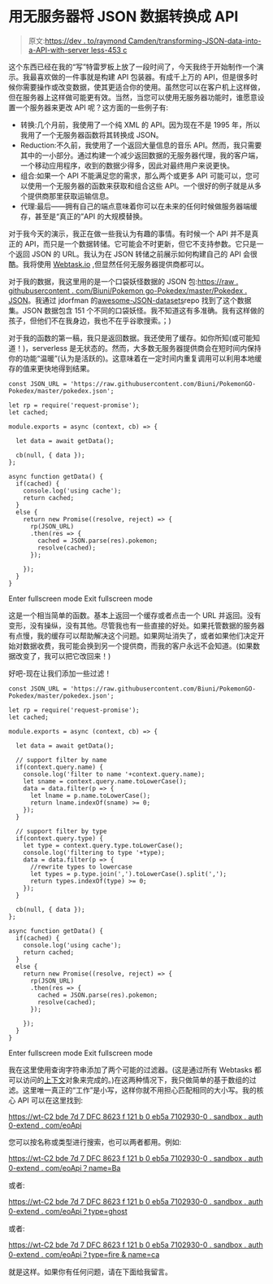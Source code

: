 # 用无服务器将 JSON 数据转换成 API

> 原文:[https://dev . to/raymond Camden/transforming-JSON-data-into-a-API-with-server less-453 c](https://dev.to/raymondcamden/transforming-json-data-into-an-api-with-serverless-453c)

这个东西已经在我的“写”特雷罗板上放了一段时间了，今天我终于开始制作一个演示。我最喜欢做的一件事就是构建 API 包装器。有成千上万的 API，但是很多时候你需要操作或改变数据，使其更适合你的使用。虽然您可以在客户机上这样做，但在服务器上这样做可能更有效。当然，当您可以使用无服务器功能时，谁愿意设置一个服务器来更改 API 呢？这方面的一些例子有:

*   转换:几个月前，我使用了一个纯 XML 的 API。因为现在不是 1995 年，所以我用了一个无服务器函数将其转换成 JSON。
*   Reduction:不久前，我使用了一个返回大量信息的音乐 API。然而，我只需要其中的一小部分。通过构建一个减少返回数据的无服务器代理，我的客户端，一个移动应用程序，收到的数据少得多，因此对最终用户来说更快。
*   组合:如果一个 API 不能满足您的需求，那么两个或更多 API 可能可以，您可以使用一个无服务器的函数来获取和组合这些 API。一个很好的例子就是从多个提供商那里获取运输信息。
*   代理:最后——拥有自己的端点意味着你可以在未来的任何时候做服务器端缓存，甚至是“真正的”API 的大规模替换。

对于我今天的演示，我正在做一些我认为有趣的事情。有时候一个 API 并不是真正的 API，而只是一个数据转储。它可能会不时更新，但它不支持参数。它只是一个返回 JSON 的 URL。我认为在 JSON 转储之前展示如何构建自己的 API 会很酷。我将使用 [Webtask.io](https://webtask.io/) ,但显然任何无服务器提供商都可以。

对于我的数据，我这里用的是一个口袋妖怪数据的 JSON 包:[https://raw . githubusercontent . com/Biuni/Pokemon go-Pokedex/master/Pokedex . JSON](https://raw.githubusercontent.com/Biuni/PokemonGO-Pokedex/master/pokedex.json)。我通过 jdorfman 的[awesome-JSON-datasets](https://github.com/jdorfman/awesome-json-datasets)repo 找到了这个数据集。JSON 数据包含 151 个不同的口袋妖怪。我不知道这有多准确。我有这样做的孩子，但他们不在我身边，我也不在乎谷歌搜索。；)

对于我的函数的第一稿，我只是返回数据。我还使用了缓存。如你所知(或可能知道！)，serverless 是无状态的。然而，大多数无服务器提供商会在短时间内保持你的功能“温暖”(认为是活跃的)。这意味着在一定时间内重复调用可以利用本地缓存的值来更快地得到结果。

```
const JSON_URL = 'https://raw.githubusercontent.com/Biuni/PokemonGO-Pokedex/master/pokedex.json';

let rp = require('request-promise');
let cached;

module.exports = async (context, cb) => {

  let data = await getData();  

  cb(null, { data });
};

async function getData() {
  if(cached) {
    console.log('using cache');
    return cached;
  }
  else {
    return new Promise((resolve, reject) => {
      rp(JSON_URL)
      .then(res => {
        cached = JSON.parse(res).pokemon;
        resolve(cached);
      });

    });
  }
} 
```

Enter fullscreen mode Exit fullscreen mode

这是一个相当简单的函数。基本上返回一个缓存或者点击一个 URL 并返回。没有变形，没有操纵，没有其他。尽管我也有一些直接的好处。如果托管数据的服务器有点慢，我的缓存可以帮助解决这个问题。如果网址消失了，或者如果他们决定开始对数据收费，我可能会换到另一个提供商，而我的客户永远不会知道。(如果数据改变了，我可以把它改回来！)

好吧-现在让我们添加一些过滤！

```
const JSON_URL = 'https://raw.githubusercontent.com/Biuni/PokemonGO-Pokedex/master/pokedex.json';

let rp = require('request-promise');
let cached;

module.exports = async (context, cb) => {

  let data = await getData();  

  // support filter by name
  if(context.query.name) {
    console.log('filter to name '+context.query.name);
    let sname = context.query.name.toLowerCase();
    data = data.filter(p => {
      let lname = p.name.toLowerCase();
      return lname.indexOf(sname) >= 0;
    });
  }

  // support filter by type
  if(context.query.type) {
    let type = context.query.type.toLowerCase();
    console.log('filtering to type '+type);
    data = data.filter(p => {
      //rewrite types to lowercase 
      let types = p.type.join(',').toLowerCase().split(',');
      return types.indexOf(type) >= 0;
    });
  }

  cb(null, { data });
};

async function getData() {
  if(cached) {
    console.log('using cache');
    return cached;
  }
  else {
    return new Promise((resolve, reject) => {
      rp(JSON_URL)
      .then(res => {
        cached = JSON.parse(res).pokemon;
        resolve(cached);
      });

    });
  }
} 
```

Enter fullscreen mode Exit fullscreen mode

我在这里使用查询字符串添加了两个可能的过滤器。(这是通过所有 Webtasks 都可以访问的[上下文](https://webtask.io/docs/context)对象来完成的。)在这两种情况下，我只做简单的基于数组的过滤。这里唯一真正的“工作”是小写，这样你就不用担心匹配相同的大小写。我的核心 API 可以在这里找到:

[https://wt-C2 bde 7d 7 DFC 8623 f 121 b 0 eb5a 7102930-0 . sandbox . auth 0-extend . com/eoApi](https://wt-c2bde7d7dfc8623f121b0eb5a7102930-0.sandbox.auth0-extend.com/eoApi)

您可以按名称或类型进行搜索，也可以两者都用。例如:

[https://wt-C2 bde 7d 7 DFC 8623 f 121 b 0 eb5a 7102930-0 . sandbox . auth 0-extend . com/eoApi？name=Ba](https://wt-c2bde7d7dfc8623f121b0eb5a7102930-0.sandbox.auth0-extend.com/eoApi?name=Ba)

或者:

[https://wt-C2 bde 7d 7 DFC 8623 f 121 b 0 eb5a 7102930-0 . sandbox . auth 0-extend . com/eoApi？type=ghost](https://wt-c2bde7d7dfc8623f121b0eb5a7102930-0.sandbox.auth0-extend.com/eoApi?type=ghost)

或者:

[https://wt-C2 bde 7d 7 DFC 8623 f 121 b 0 eb5a 7102930-0 . sandbox . auth 0-extend . com/eoApi？type=fire & name=ca](https://wt-c2bde7d7dfc8623f121b0eb5a7102930-0.sandbox.auth0-extend.com/eoApi?type=fire&name=ca)

就是这样。如果你有任何问题，请在下面给我留言。